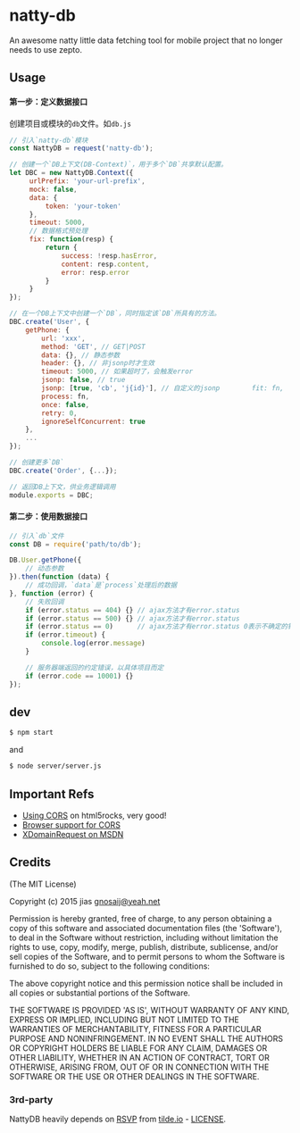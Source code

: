 # natty-db
An awesome natty little data fetching tool for mobile project that no longer needs to use zepto.

## Usage

#### 第一步：定义数据接口

创建项目或模块的`db`文件。如`db.js`

```js
// 引入`natty-db`模块
const NattyDB = request('natty-db');

// 创建一个`DB上下文(DB-Context)`，用于多个`DB`共享默认配置。
let DBC = new NattyDB.Context({
     urlPrefix: 'your-url-prefix',
     mock: false,
     data: {
         token: 'your-token'
     },
     timeout: 5000,
     // 数据格式预处理
     fix: function(resp) {
         return {
             success: !resp.hasError,
             content: resp.content,
             error: resp.error
         }
     } 
});

// 在一个DB上下文中创建一个`DB`，同时指定该`DB`所具有的方法。
DBC.create('User', {
    getPhone: {
        url: 'xxx',
        method: 'GET', // GET|POST
        data: {}, // 静态参数
        header: {}, // 非jsonp时才生效
        timeout: 5000, // 如果超时了，会触发error
        jsonp: false, // true
        jsonp: [true, 'cb', 'j{id}'], // 自定义的jsonp        fit: fn,
        process: fn, 
        once: false,
        retry: 0,
        ignoreSelfConcurrent: true
    },
    ...
});

// 创建更多`DB`
DBC.create('Order', {...});

// 返回DB上下文，供业务逻辑调用
module.exports = DBC;
```

#### 第二步：使用数据接口

```js
// 引入`db`文件
const DB = require('path/to/db');

DB.User.getPhone({
    // 动态参数
}).then(function (data) {
    // 成功回调，`data`是`process`处理后的数据
}, function (error) {
    // 失败回调
    if (error.status == 404) {} // ajax方法才有error.status
    if (error.status == 500) {} // ajax方法才有error.status
    if (error.status == 0)      // ajax方法才有error.status 0表示不确定的错误 可能是跨域时使用了非法Header
    if (error.timeout) {
        console.log(error.message)
    }

    // 服务器端返回的约定错误，以具体项目而定
    if (error.code == 10001) {}
});

```

## dev

```bash
$ npm start
```

and

```bash
$ node server/server.js
```

## Important Refs

* [Using CORS](http://www.html5rocks.com/en/tutorials/cors/) on html5rocks, very good!
* [Browser support for CORS](http://enable-cors.org/client.html)
* [XDomainRequest on MSDN](https://msdn.microsoft.com/en-us/library/cc288060(VS.85).aspx)

## Credits

(The MIT License)

Copyright (c) 2015 jias <gnosaij@yeah.net>

Permission is hereby granted, free of charge, to any person obtaining a copy of this software and associated documentation files (the 'Software'), to deal in the Software without restriction, including without limitation the rights to use, copy, modify, merge, publish, distribute, sublicense, and/or sell copies of the Software, and to permit persons to whom the Software is furnished to do so, subject to the following conditions:

The above copyright notice and this permission notice shall be included in all copies or substantial portions of the Software.

THE SOFTWARE IS PROVIDED 'AS IS', WITHOUT WARRANTY OF ANY KIND, EXPRESS OR IMPLIED, INCLUDING BUT NOT LIMITED TO THE WARRANTIES OF MERCHANTABILITY, FITNESS FOR A PARTICULAR PURPOSE AND NONINFRINGEMENT. IN NO EVENT SHALL THE AUTHORS OR COPYRIGHT HOLDERS BE LIABLE FOR ANY CLAIM, DAMAGES OR OTHER LIABILITY, WHETHER IN AN ACTION OF CONTRACT, TORT OR OTHERWISE, ARISING FROM, OUT OF OR IN CONNECTION WITH THE SOFTWARE OR THE USE OR OTHER DEALINGS IN THE SOFTWARE.

### 3rd-party

NattyDB heavily depends on [RSVP](https://github.com/tildeio/rsvp.js) from [tilde.io](http://www.tilde.io/) - [LICENSE](https://github.com/tildeio/rsvp.js/blob/master/LICENSE).

